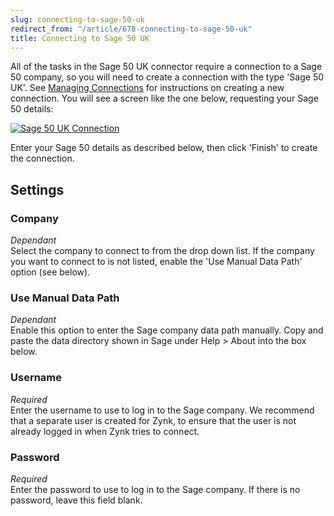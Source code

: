 ```yaml
---
slug: connecting-to-sage-50-uk
redirect_from: "/article/678-connecting-to-sage-50-uk"
title: Connecting to Sage 50 UK
---
```

All of the tasks in the Sage 50 UK connector require a connection to a Sage 50 company, so you will need to create a connection with the type 'Sage 50 UK'. See [Managing Connections](managing-connections) for instructions on creating a new connection. You will see a screen like the one below, requesting your Sage 50 details:

[![Sage 50 UK Connection](http://www.zynk.com/images/v2/sage_50_uk_connection.png)](http://www.zynk.com/images/v2/sage_50_uk_connection.png)

Enter your Sage 50 details as described below, then click 'Finish' to create the connection.

## Settings
### Company
_Dependant_  
Select the company to connect to from the drop down list. If the company you want to connect to is not listed, enable the 'Use Manual Data Path' option (see below).

### Use Manual Data Path
_Dependant_  
Enable this option to enter the Sage company data path manually. Copy and paste the data directory shown in Sage under Help > About into the box below.

### Username
_Required_  
Enter the username to use to log in to the Sage company. We recommend that a separate user is created for Zynk, to ensure that the user is not already logged in when Zynk tries to connect.

### Password
_Required_  
Enter the password to use to log in to the Sage company. If there is no password, leave this field blank.